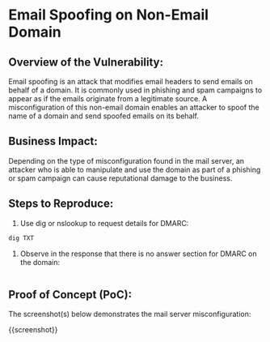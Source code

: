 # Email Spoofing on Non-Email Domain

## Overview of the Vulnerability:

Email spoofing is an attack that modifies email headers to send emails on behalf of a domain. It is commonly used in phishing and spam campaigns to appear as if the emails originate from a legitimate source. A misconfiguration of this non-email domain enables an attacker to spoof the name of a domain and send spoofed emails on its behalf.

## Business Impact:

Depending on the type of misconfiguration found in the mail server, an attacker who is able to  manipulate and use the domain as part of a phishing or spam campaign can cause reputational damage to the business.

## Steps to Reproduce:

1. Use dig or nslookup to request details for DMARC:

```bash
dig TXT 
```

1. Observe in the response that there is no answer section for DMARC on the domain:

```text
```

## Proof of Concept (PoC):

The screenshot(s) below demonstrates the mail server misconfiguration:

{{screenshot}}
